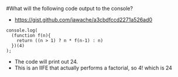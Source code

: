#What will the following code output to the console?
* https://gist.github.com/jawache/a3cbdfccd2271a526ad0

```
console.log(
  (function f(n){
    return ((n > 1) ? n * f(n-1) : n)
  })(4)    
);
```

* The code will print out 24.
* This is an IIFE that actually performs a factorial, so 4! which is 24